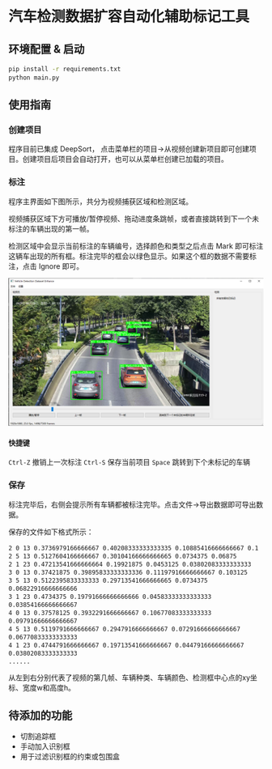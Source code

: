 # 汽车检测数据扩容自动化辅助标记工具

## 环境配置 & 启动
```sh
pip install -r requirements.txt
python main.py
```

## 使用指南

### 创建项目

程序目前已集成 DeepSort， 点击菜单栏的项目->从视频创建新项目即可创建项目。创建项目后项目会自动打开，也可以从菜单栏创建已加载的项目。

### 标注

程序主界面如下图所示，共分为视频捕获区域和检测区域。

视频捕获区域下方可播放/暂停视频、拖动进度条跳帧，或者直接跳转到下一个未标注的车辆出现的第一帧。

检测区域中会显示当前标注的车辆编号，选择颜色和类型之后点击 Mark 即可标注这辆车出现的所有框。标注完毕的框会以绿色显示。如果这个框的数据不需要标注，点击 Ignore 即可。

![](./images/2.png)

#### 快捷键

`Ctrl-Z` 撤销上一次标注
`Ctrl-S` 保存当前项目
`Space` 跳转到下个未标记的车辆

### 保存

标注完毕后，右侧会提示所有车辆都被标注完毕。点击文件->导出数据即可导出数据。

保存的文件如下格式所示：
```
2 0 13 0.3736979166666667 0.40208333333333335 0.10885416666666667 0.1
2 5 13 0.5127604166666667 0.30104166666666665 0.0734375 0.06875
2 1 23 0.47213541666666664 0.19921875 0.0453125 0.03802083333333333
3 0 13 0.37421875 0.39895833333333336 0.11197916666666667 0.103125
3 5 13 0.5122395833333333 0.29713541666666665 0.0734375 0.06822916666666666
3 1 23 0.4734375 0.19791666666666666 0.04583333333333333 0.03854166666666667
4 0 13 0.37578125 0.3932291666666667 0.10677083333333333 0.09791666666666667
4 5 13 0.5119791666666667 0.2947916666666667 0.07291666666666667 0.06770833333333333
4 1 23 0.4744791666666667 0.19713541666666667 0.04479166666666667 0.03802083333333333
......
```
从左到右分别代表了视频的第几帧、车辆种类、车辆颜色、检测框中心点的xy坐标、宽度w和高度h。



## 待添加的功能
- 切割追踪框
- 手动加入识别框
- 用于过滤识别框的约束或包围盒